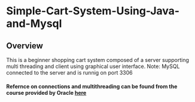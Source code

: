 # Simple-Cart-System-Using-Java-and-Mysql
## Overview
This is a beginner shopping cart system composed of a server supporting multi threading and client using graphical user interface.
Note: MySQL connected to the server and is runnig on port 3306

#### Refernce on connections and multithreading can be found from the course provided by Oracle [here](https://www.oracle.com/webfolder/technetwork/tutorials/obe/java/SocketProgramming/SocketProgram.html)

